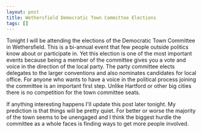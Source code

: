 ```yaml
---
layout: post
title: Wethersfield Democratic Town Committee Elections
tags: []
---
```

Tonight I will be attending the elections of the Democratic Town Committee in Wethersfield. This is a bi-annual event that few people outside politics know about or participate in. Yet this election is one of the most important events because being a member of the committee gives you a vote and voice in the direction of the local party. The party committee elects delegates to the larger conventions and also nominates candidates for local office. For anyone who wants to have a voice in the political process joining the committee is an important first step. Unlike Hartford or other big cities there is no competition for the town committee seats.

If anything interesting happens I'll update this post later tonight. My prediction is that things will be pretty quiet. For better or worse the majority of the town seems to be unengaged and I think the biggest hurdle the committee as a whole faces is finding ways to get more people involved.
